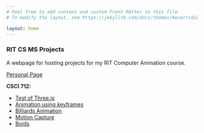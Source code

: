```yaml
---
# Feel free to add content and custom Front Matter to this file.
# To modify the layout, see https://jekyllrb.com/docs/themes/#overriding-theme-defaults

layout: home
---
```


### RIT CS MS Projects

A webpage for hosting projects for my RIT Computer Animation course. 

[Personal Page](theolincoln.com)

**CSCI 712:**
* [Test of Three.js](anim_setup.html)
* [Animation using keyframes](keyframes.html)
* [Billiards Animation](billiards.html)
* [Motion Capture](mocap.html)
* [Boids](Build_webgl/index.html)

